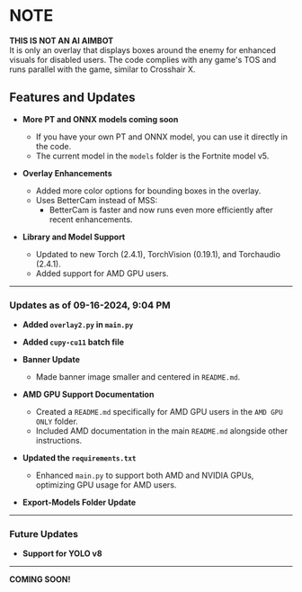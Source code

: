 # NOTE
**THIS IS NOT AN AI AIMBOT**  
It is only an overlay that displays boxes around the enemy for enhanced visuals for disabled users. The code complies with any game's TOS and runs parallel with the game, similar to Crosshair X.

## Features and Updates

- **More PT and ONNX models coming soon**
  - If you have your own PT and ONNX model, you can use it directly in the code.
  - The current model in the `models` folder is the Fortnite model v5.
  
- **Overlay Enhancements**
  - Added more color options for bounding boxes in the overlay.
  - Uses BetterCam instead of MSS:
    - BetterCam is faster and now runs even more efficiently after recent enhancements.
    
- **Library and Model Support**
  - Updated to new Torch (2.4.1), TorchVision (0.19.1), and Torchaudio (2.4.1).
  - Added support for AMD GPU users.

---

### Updates as of 09-16-2024, 9:04 PM

- **Added `overlay2.py` in `main.py`**
- **Added `cupy-cu11` batch file**
- **Banner Update**
  - Made banner image smaller and centered in `README.md`.
  
- **AMD GPU Support Documentation**
  - Created a `README.md` specifically for AMD GPU users in the `AMD GPU ONLY` folder.
  - Included AMD documentation in the main `README.md` alongside other instructions.
  
- **Updated the `requirements.txt`**
  - Enhanced `main.py` to support both AMD and NVIDIA GPUs, optimizing GPU usage for AMD users.

- **Export-Models Folder Update**

---

### Future Updates
- **Support for YOLO v8**

---

**COMING SOON!**
